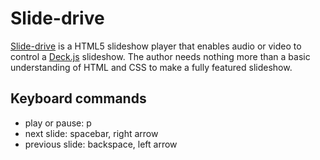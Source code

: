Slide-drive
===========
[Slide-drive](https://github.com/dseif/slide-drive) is a HTML5 slideshow
player that enables audio or video to control a
[Deck.js](http://imakewebthings.github.com/deck.js/) slideshow. The author
needs nothing more than a basic understanding of HTML and CSS to make a fully
featured slideshow.

Keyboard commands
-----------------
* play or pause: p
* next slide: spacebar, right arrow
* previous slide: backspace, left arrow
